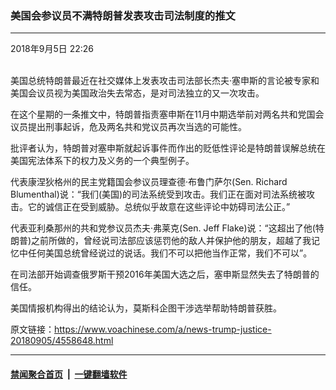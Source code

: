 ### 美国会参议员不满特朗普发表攻击司法制度的推文
------------------------

<div class="published">
 <span class="date" title="中国时间">
  <time datetime="2018-09-05T22:26:18+08:00">
   2018年9月5日 22:26
  </time>
 </span>
</div>
<br/>
<div class="wsw">
 <p>
  美国总统特朗普最近在社交媒体上发表攻击司法部长杰夫·塞申斯的言论被专家和美国会议员视为美国政治失去常态，是对司法独立的又一次攻击。
 </p>
 <p>
  在这个星期的一条推文中，特朗普指责塞申斯在11月中期选举前对两名共和党国会议员提出刑事起诉，危及两名共和党议员再次当选的可能性。
 </p>
 <p>
  批评者认为，特朗普对塞申斯就起诉事件而作出的贬低性评论是特朗普误解总统在美国宪法体系下的权力及义务的一个典型例子。
 </p>
 <p>
  代表康涅狄格州的民主党籍国会参议员理查德·布鲁门萨尔(Sen. Richard Blumenthal)说：“我们(美国)的司法系统受到攻击。我们正在面对司法系统被攻击。它的诚信正在受到威胁。总统似乎故意在这些评论中妨碍司法公正。”
 </p>
 <p>
  代表亚利桑那州的共和党参议员杰夫·弗莱克(Sen. Jeff Flake)说：“这超出了他(特朗普)之前所做的，曾经说司法部应该惩罚他的敌人并保护他的朋友，超越了我记忆中任何美国总统曾经说过的说话。我们不可以把他当作正常，我们不可以”。
 </p>
 <p>
  在司法部开始调查俄罗斯干预2016年美国大选之后，塞申斯显然失去了特朗普的信任。
 </p>
 <p>
  美国情报机构得出的结论认为，莫斯科企图干涉选举帮助特朗普获胜。
 </p>
</div>

原文链接：https://www.voachinese.com/a/news-trump-justice-20180905/4558648.html


------------------------
#### [禁闻聚合首页](https://github.com/gfw-breaker/banned-news/blob/master/README.md) &nbsp;|&nbsp;  [一键翻墙软件](https://github.com/gfw-breaker/nogfw/blob/master/README.md)